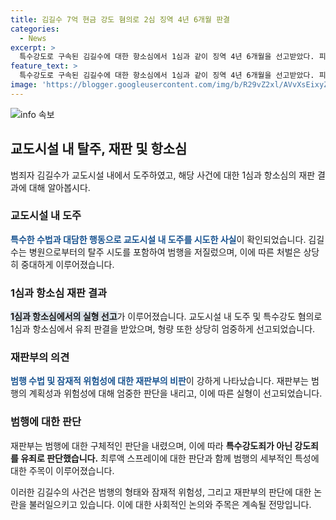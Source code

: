 ```yaml
---
title: 김길수 7억 현금 강도 혐의로 2심 징역 4년 6개월 판결
categories:
  - News
excerpt: >
  특수강도로 구속된 김길수에 대한 항소심에서 1심과 같이 징역 4년 6개월을 선고받았다. 피해자에게 최루액 스프레이를 뿌리고 돈가방을 훔친 뒤 병원에서 도주한 혐의로 유죄를 받았으며, 재판부는 범행 수법이 대담하고 불량하다고 언급했다. 다만 스프레이가 특수강도죄에 해당하기 어렵다는 판단을 내렸다.
feature_text: >
  특수강도로 구속된 김길수에 대한 항소심에서 1심과 같이 징역 4년 6개월을 선고받았다. 피해자에게 최루액 스프레이를 뿌리고 돈가방을 훔친 뒤 병원에서 도주한 혐의로 유죄를 받았으며, 재판부는 범행 수법이 대담하고 불량하다고 언급했다. 다만 스프레이가 특수강도죄에 해당하기 어렵다는 판단을 내렸다.
image: 'https://blogger.googleusercontent.com/img/b/R29vZ2xl/AVvXsEixyZcFfHzMRdzZMjFBmAUKJYCLCGyLL1o632UiGVXcaFdKo_bkvkuCioo0uUKlGfBVcT3P84aROyZIXSBEx3Aw5nCQ3pTgDom1WDC4m8eifvWiAmWEEVb4x6G_l8C0QH225ldMjyaFvpxGEBGNO37VmDTDMHGhJPq73UglMfDca1-0aw/s1600/blogspot.png'
---
```


<p><img src="https://blogger.googleusercontent.com/img/b/R29vZ2xl/AVvXsEixyZcFfHzMRdzZMjFBmAUKJYCLCGyLL1o632UiGVXcaFdKo_bkvkuCioo0uUKlGfBVcT3P84aROyZIXSBEx3Aw5nCQ3pTgDom1WDC4m8eifvWiAmWEEVb4x6G_l8C0QH225ldMjyaFvpxGEBGNO37VmDTDMHGhJPq73UglMfDca1-0aw/s1600/blogspot.png" alt="info 속보" /></p>

<h2 data-ke-size="size26">교도시설 내 탈주, 재판 및 항소심</h2>

<p></p>

<p>범죄자 김길수가 교도시설 내에서 도주하였고, 해당 사건에 대한 1심과 항소심의 재판 결과에 대해 알아봅시다.</p>

<h3>교도시설 내 도주</h3>

<p></p>

<p><b><span style="color: #1a5490;">특수한 수법과 대담한 행동으로 교도시설 내 도주를 시도한 사실</span></b>이 확인되었습니다. 김길수는 병원으로부터의 탈주 시도를 포함하여 범행을 저질렀으며, 이에 따른 처벌은 상당히 중대하게 이루어졌습니다.</p>

<h3>1심과 항소심 재판 결과</h3>

<p></p>

<p><b><span style="background-color: #21538527;">1심과 항소심에서의 실형 선고</span></b>가 이루어졌습니다. 교도시설 내 도주 및 특수강도 혐의로 1심과 항소심에서 유죄 판결을 받았으며, 형량 또한 상당히 엄중하게 선고되었습니다.</p>

<h3>재판부의 의견</h3>

<p></p>

<p><b><span style="color: #1a5490;">범행 수법 및 잠재적 위험성에 대한 재판부의 비판</span></b>이 강하게 나타났습니다. 재판부는 범행의 계획성과 위험성에 대해 엄중한 판단을 내리고, 이에 따른 실형이 선고되었습니다.</p>

<h3>범행에 대한 판단</h3>

<p></p>

<p>재판부는 범행에 대한 구체적인 판단을 내렸으며, 이에 따라 <b>특수강도죄가 아닌 강도죄를 유죄로 판단했습니다.</b> 최루액 스프레이에 대한 판단과 함께 범행의 세부적인 특성에 대한 주목이 이루어졌습니다.</p>

<p>이러한 김길수의 사건은 범행의 형태와 잠재적 위험성, 그리고 재판부의 판단에 대한 논란을 불러일으키고 있습니다. 이에 대한 사회적인 논의와 주목은 계속될 전망입니다.</p>

